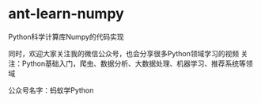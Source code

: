 # ant-learn-numpy
Python科学计算库Numpy的代码实现

同时，欢迎大家关注我的微信公众号，也会分享很多Python领域学习的视频
关注：Python基础入门，爬虫、数据分析、大数据处理、机器学习、推荐系统等领域

公众号名字：蚂蚁学Python

